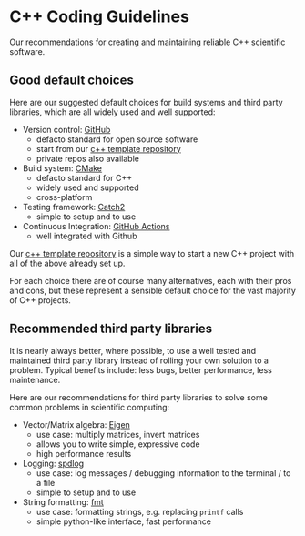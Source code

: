 # C++ Coding Guidelines
Our recommendations for creating and maintaining reliable C++ scientific software.

## Good default choices

Here are our suggested default choices for build systems and third party libraries, which are all widely used and well supported:

- Version control: [GitHub](https://github.com/)
  - defacto standard for open source software
  - start from our [c++ template repository](https://github.com/ssciwr/cpp-project-template)
  - private repos also available
- Build system: [CMake](https://cmake.org/)
  - defacto standard for C++
  - widely used and supported
  - cross-platform
- Testing framework: [Catch2](https://github.com/catchorg/Catch2)
  - simple to setup and to use
- Continuous Integration: [GitHub Actions](https://github.com/features/actions)
  - well integrated with Github

Our [c++ template repository](https://github.com/ssciwr/cpp-project-template) is a simple way to 
start a new C++ project with all of the above already set up.

For each choice there are of course many alternatives, each with their pros and cons, but these represent a
sensible default choice for the vast majority of C++ projects.

## Recommended third party libraries

It is nearly always better, where possible, to use a well tested and maintained third party library instead of rolling
your own solution to a problem. Typical benefits include: less bugs, better performance, less maintenance.

Here are our recommendations for third party libraries to solve some common problems in scientific computing:

- Vector/Matrix algebra: [Eigen](http://eigen.tuxfamily.org/)
  - use case: multiply matrices, invert matrices
  - allows you to write simple, expressive code
  - high performance results
- Logging: [spdlog](https://github.com/gabime/spdlog)
  - use case: log messages / debugging information to the terminal / to a file
  - simple to setup and to use
- String formatting: [fmt](https://fmt.dev/)
  - use case: formatting strings, e.g. replacing `printf` calls
  - simple python-like interface, fast performance
